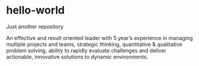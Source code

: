 # hello-world
Just another repository

An effective and result oriented leader with 5 year’s experience in managing multiple projects and teams, strategic thinking, quantitative & qualitative problem solving, ability to rapidly evaluate challenges and deliver actionable, innovative solutions to dynamic environments.
